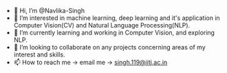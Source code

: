- 👋 Hi, I’m @Navlika-Singh
- 👀 I’m interested in machine learning, deep learning and it's application in Computer Vision(CV) and Natural Language Processing(NLP).
- 🌱 I’m currently learning and working in Computer Vision, and exploring NLP.
- 💞️ I’m looking to collaborate on any projects concerning areas of my interest and skills.
- 📫 How to reach me -> email me -> singh.119@iitj.ac.in

<!---
Navlika-Singh/Navlika-Singh is a ✨ special ✨ repository because its `README.md` (this file) appears on your GitHub profile.
You can click the Preview link to take a look at your changes.
--->
